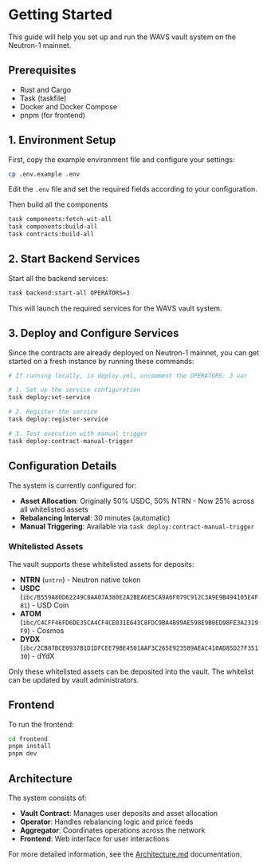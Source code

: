 # Getting Started

This guide will help you set up and run the WAVS vault system on the Neutron-1 mainnet.

## Prerequisites

- Rust and Cargo
- Task (taskfile)
- Docker and Docker Compose
- pnpm (for frontend)

## 1. Environment Setup

First, copy the example environment file and configure your settings:

```bash
cp .env.example .env
```

Edit the `.env` file and set the required fields according to your configuration.

Then build all the components

```bash
task components:fetch-wit-all
task components:build-all
task contracts:build-all
```

## 2. Start Backend Services

Start all the backend services:

```bash
task backend:start-all OPERATORS=3
```

This will launch the required services for the WAVS vault system.

## 3. Deploy and Configure Services

Since the contracts are already deployed on Neutron-1 mainnet, you can get started on a fresh instance by running these commands:

```bash
# If running locally, in deploy.yml, uncomment the OPERATORS: 3 var

# 1. Set up the service configuration
task deploy:set-service

# 2. Register the service
task deploy:register-service

# 3. Test execution with manual trigger
task deploy:contract-manual-trigger
```

## Configuration Details

The system is currently configured for:
- **Asset Allocation**: Originally 50% USDC, 50% NTRN - Now 25% across all whitelisted assets
- **Rebalancing Interval**: 30 minutes (automatic)
- **Manual Triggering**: Available via `task deploy:contract-manual-trigger`

### Whitelisted Assets

The vault supports these whitelisted assets for deposits:
- **NTRN** (`untrn`) - Neutron native token
- **USDC** (`ibc/B559A80D62249C8AA07A380E2A2BEA6E5CA9A6F079C912C3A9E9B494105E4F81`) - USD Coin
- **ATOM** (`ibc/C4CFF46FD6DE35CA4CF4CE031E643C8FDC9BA4B99AE598E9B0ED98FE3A2319F9`) - Cosmos
- **DYDX** (`ibc/2CB87BCE0937B1D1DFCEE79BE4501AAF3C265E923509AEAC410AD85D27F35130`) - dYdX

Only these whitelisted assets can be deposited into the vault. The whitelist can be updated by vault administrators.

## Frontend

To run the frontend:

```bash
cd frontend
pnpm install
pnpm dev
```

## Architecture

The system consists of:
- **Vault Contract**: Manages user deposits and asset allocation
- **Operator**: Handles rebalancing logic and price feeds
- **Aggregator**: Coordinates operations across the network
- **Frontend**: Web interface for user interactions

For more detailed information, see the [Architecture.md](Architecture.md) documentation.
